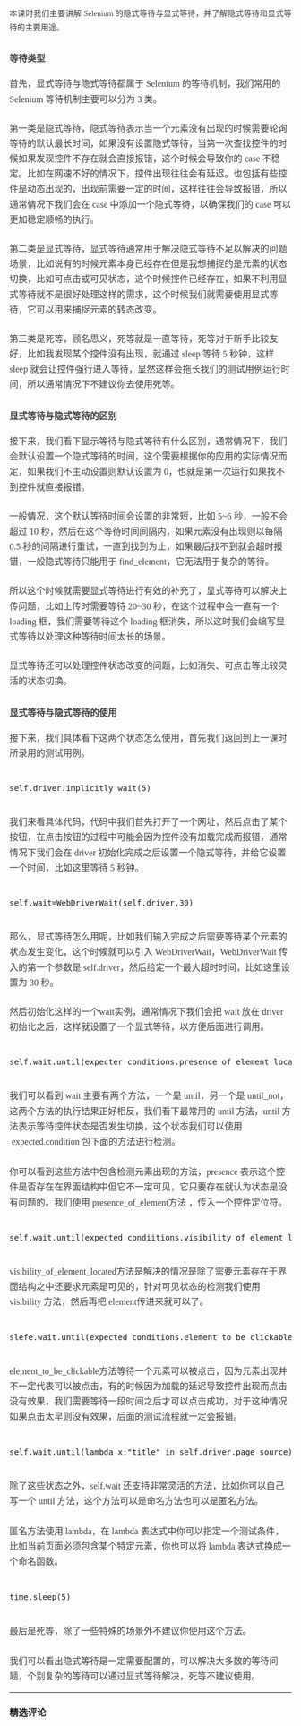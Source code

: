 <p style="text-align: justify; line-height: 1.75em;"><span style="color: rgb(63, 63, 63); font-family: 微软雅黑, &quot;Microsoft YaHei&quot;;">本课时我们主要讲解 Selenium 的隐式等待与显式等待，并了解隐式等待和显式等待的主要用途。</span><br></p>
<h2><p><span style="font-family: 微软雅黑, &quot;Microsoft YaHei&quot;; font-size: 16px; color: rgb(63, 63, 63);">等待类型</span></p></h2>
<p style="line-height: 1.7;margin-bottom: 0pt;margin-top: 0pt;font-size: 11pt;color: #494949;"><span style="font-family: 微软雅黑, &quot;Microsoft YaHei&quot;; font-size: 16px; color: rgb(63, 63, 63);">首先，显式等待与隐式等待都属于 Selenium 的等待机制，我们常用的 Selenium 等待机制主要可以分为 3 类。</span></p>
<p style="line-height: 1.7;margin-bottom: 0pt;margin-top: 0pt;font-size: 11pt;color: #494949;"><br></p>
<p style="line-height: 1.7;margin-bottom: 0pt;margin-top: 0pt;font-size: 11pt;color: #494949;"><span style="font-family: 微软雅黑, &quot;Microsoft YaHei&quot;; font-size: 16px; color: rgb(63, 63, 63);">第一类是隐式等待，隐式等待表示当一个元素没有出现的时候需要轮询等待的默认最长时间，如果没有设置隐式等待，当第一次查找控件的时候如果发现控件不存在就会直接报错，这个时候会导致你的 case 不稳定。比如在网速不好的情况下，控件出现往往会有延迟。也包括有些控件是动态出现的，出现前需要一定的时间，这样往往会导致报错，所以通常情况下我们会在 case 中添加一个隐式等待，以确保我们的 case 可以更加稳定顺畅的执行。</span></p>
<p style="line-height: 1.7;margin-bottom: 0pt;margin-top: 0pt;font-size: 11pt;color: #494949;"><br></p>
<p style="line-height: 1.7;margin-bottom: 0pt;margin-top: 0pt;font-size: 11pt;color: #494949;"><span style="font-family: 微软雅黑, &quot;Microsoft YaHei&quot;; font-size: 16px; color: rgb(63, 63, 63);">第二类是显式等待，显式等待通常用于解决隐式等待不足以解决的问题场景，比如说有的时候元素本身已经存在但是我想捕捉的是元素的状态切换，比如可点击或可见状态，这个时候控件已经存在，如果不利用显式等待就不是很好处理这样的需求，这个时候我们就需要使用显式等待，它可以用来捕捉元素的转态改变。</span></p>
<p style="line-height: 1.7;margin-bottom: 0pt;margin-top: 0pt;font-size: 11pt;color: #494949;"><br></p>
<p style="line-height: 1.7;margin-bottom: 0pt;margin-top: 0pt;font-size: 11pt;color: #494949;"><span style="font-family: 微软雅黑, &quot;Microsoft YaHei&quot;; font-size: 16px; color: rgb(63, 63, 63);">第三类是死等，顾名思义，死等就是一直等待，死等对于新手比较友好，比如我发现某个控件没有出现，就通过 sleep 等待 5 秒钟，这样 sleep 就会让控件强行进入等待，显然这样会拖长我们的测试用例运行时间，所以通常情况下不建议你去使用死等。</span></p>
<h2><p><span style="font-family: 微软雅黑, &quot;Microsoft YaHei&quot;; font-size: 16px; color: rgb(63, 63, 63);">显式等待与隐式等待的区别</span></p></h2>
<p style="line-height: 1.7;margin-bottom: 0pt;margin-top: 0pt;font-size: 11pt;color: #494949;"><span style="font-family: 微软雅黑, &quot;Microsoft YaHei&quot;; font-size: 16px; color: rgb(63, 63, 63);">接下来，我们看下显示等待与隐式等待有什么区别，通常情况下，我们会默认设置一个隐式等待的时间，这个需要根据你的应用的实际情况而定，如果我们不主动设置则默认设置为 0，也就是第一次运行如果找不到控件就直接报错。</span></p>
<p style="line-height: 1.7;margin-bottom: 0pt;margin-top: 0pt;font-size: 11pt;color: #494949;"><br></p>
<p style="line-height: 1.7;margin-bottom: 0pt;margin-top: 0pt;font-size: 11pt;color: #494949;"><span style="font-family: 微软雅黑, &quot;Microsoft YaHei&quot;; font-size: 16px; color: rgb(63, 63, 63);">一般情况，这个默认等待时间会设置的非常短，比如 5~6 秒，一般不会超过 10 秒，然后在这个等待时间间隔内，如果元素没有出现则以每隔 0.5 秒的间隔进行重试，一直到找到为止，如果最后找不到就会超时报错，一般隐式等待只能用于 find_element，它无法用于复杂的等待。</span></p>
<p style="line-height: 1.7;margin-bottom: 0pt;margin-top: 0pt;font-size: 11pt;color: #494949;"><br></p>
<p style="line-height: 1.7;margin-bottom: 0pt;margin-top: 0pt;font-size: 11pt;color: #494949;"><span style="font-family: 微软雅黑, &quot;Microsoft YaHei&quot;; font-size: 16px; color: rgb(63, 63, 63);">所以这个时候就需要显式等待进行有效的补充了，显式等待可以解决上传问题，比如上传时需要等待 20~30 秒，在这个过程中会一直有一个 loading 框，我们需要等待这个 loading 框消失，所以这时我们会编写显式等待以处理这种等待时间太长的场景。</span></p>
<p style="line-height: 1.7;margin-bottom: 0pt;margin-top: 0pt;font-size: 11pt;color: #494949;"><br></p>
<p style="line-height: 1.7;margin-bottom: 0pt;margin-top: 0pt;font-size: 11pt;color: #494949;"><span style="font-family: 微软雅黑, &quot;Microsoft YaHei&quot;; font-size: 16px; color: rgb(63, 63, 63);">显式等待还可以处理控件状态改变的问题，比如消失、可点击等比较灵活的状态切换。</span></p>
<h2><p><span style="font-family: 微软雅黑, &quot;Microsoft YaHei&quot;; font-size: 16px; color: rgb(63, 63, 63);">显式等待与隐式等待的使用</span></p></h2>
<p style="line-height: 1.7;margin-bottom: 0pt;margin-top: 0pt;font-size: 11pt;color: #494949;"><span style="font-family: 微软雅黑, &quot;Microsoft YaHei&quot;; font-size: 16px; color: rgb(63, 63, 63);">接下来，我们具体看下这两个状态怎么使用，首先我们返回到上一课时所录用的测试用例。</span></p>
<p style="line-height: 1.7;margin-bottom: 0pt;margin-top: 0pt;font-size: 11pt;color: #494949;"><span style="font-family: 微软雅黑, &quot;Microsoft YaHei&quot;; font-size: 16px; color: rgb(63, 63, 63);"><br></span></p>
<pre>self.driver.implicitly_wait(5)</pre>
<p style="line-height: 1.7;margin-bottom: 0pt;margin-top: 0pt;font-size: 11pt;color: #494949;"><br></p>
<p style="line-height: 1.7;margin-bottom: 0pt;margin-top: 0pt;font-size: 11pt;color: #494949;"><span style="font-family: 微软雅黑, &quot;Microsoft YaHei&quot;; font-size: 16px; color: rgb(63, 63, 63);">我们来看具体代码，代码中我们首先打开了一个网址，然后点击了某个按钮，在点击按钮的过程中可能会因为控件没有加载完成而报错，通常情况下我们会在 driver 初始化完成之后设置一个隐式等待，并给它设置一个时间，比如这里等待 5 秒钟。</span></p>
<p style="line-height: 1.7;margin-bottom: 0pt;margin-top: 0pt;font-size: 11pt;color: #494949;"><span style="font-family: 微软雅黑, &quot;Microsoft YaHei&quot;; font-size: 16px; color: rgb(63, 63, 63);"><br></span></p>
<pre>self.wait=WebDriverWait(self.driver,30)</pre>
<p style="line-height: 1.7;margin-bottom: 0pt;margin-top: 0pt;font-size: 11pt;color: #494949;"><span style="font-family: 微软雅黑, &quot;Microsoft YaHei&quot;; font-size: 16px; color: rgb(63, 63, 63);"></span><br></p>
<p style="line-height: 1.7;margin-bottom: 0pt;margin-top: 0pt;font-size: 11pt;color: #494949;"><span style="font-family: 微软雅黑, &quot;Microsoft YaHei&quot;; font-size: 16px; color: rgb(63, 63, 63);"><span style="color: rgb(63, 63, 63); font-size: 16px; font-family: 微软雅黑, &quot;Microsoft YaHei&quot;;">那么，显式等待怎么用呢</span>，比如我们输入完成之后需要等待某个元素的状态发生变化，这个时候就可以引入 WebDriverWait，WebDriverWait 传入的第一个参数是 self.driver，然后给定一个最大超时时间，比如这里设置为 30 秒。</span></p>
<p style="line-height: 1.7;margin-bottom: 0pt;margin-top: 0pt;font-size: 11pt;color: #494949;"><br></p>
<p style="line-height: 1.7;margin-bottom: 0pt;margin-top: 0pt;font-size: 11pt;color: #494949;"><span style="font-family: 微软雅黑, &quot;Microsoft YaHei&quot;; font-size: 16px; color: rgb(63, 63, 63);">然后初始化这样的一个wait实例，通常情况下我们会把 wait 放在 driver 初始化之后，这样就设置了一个显式等待，以方便后面进行调用。</span></p>
<p style="line-height: 1.7;margin-bottom: 0pt;margin-top: 0pt;font-size: 11pt;color: #494949;"><span style="font-family: 微软雅黑, &quot;Microsoft YaHei&quot;; font-size: 16px; color: rgb(63, 63, 63);"><br></span></p>
<pre>self.wait.until(expecter_conditions.presence_of_element_located(element))</pre>
<p style="line-height: 1.7;margin-bottom: 0pt;margin-top: 0pt;font-size: 11pt;color: #494949;"><span style="font-family: 微软雅黑, &quot;Microsoft YaHei&quot;; font-size: 16px; color: rgb(63, 63, 63);"></span><br></p>
<p style="line-height: 1.7;margin-bottom: 0pt;margin-top: 0pt;font-size: 11pt;color: #494949;"><span style="font-family: 微软雅黑, &quot;Microsoft YaHei&quot;; font-size: 16px; color: rgb(63, 63, 63);">我们可以看到 wait 主要有两个方法，一个是 until，另一个是 until_not，这两个方法的执行结果正好相反，我们看下最常用的 until 方法，until 方法表示等待控件状态是否发生切换，这个状态我们可以使用 &nbsp;expected.condition 包下面的方法进行检测。</span></p>
<p style="line-height: 1.7;margin-bottom: 0pt;margin-top: 0pt;font-size: 11pt;color: #494949;"><span style="font-family: 微软雅黑, &quot;Microsoft YaHei&quot;; font-size: 16px; color: rgb(63, 63, 63);">&nbsp;</span></p>
<p style="line-height: 1.7;margin-bottom: 0pt;margin-top: 0pt;font-size: 11pt;color: #494949;"><span style="font-family: 微软雅黑, &quot;Microsoft YaHei&quot;; font-size: 16px; color: rgb(63, 63, 63);"><span style="color: rgb(63, 63, 63); font-size: 16px; font-family: 微软雅黑, &quot;Microsoft YaHei&quot;;">你可以看到这些方法中包含检测元素出现的方法</span>，presence 表示这个控件是否存在在界面结构中但它不一定可见，它只要存在就认为状态是没有问题的。我们使用 presence_of_element方法 ，传入一个控件定位符。</span></p>
<p style="line-height: 1.7;margin-bottom: 0pt;margin-top: 0pt;font-size: 11pt;color: #494949;"><span style="font-family: 微软雅黑, &quot;Microsoft YaHei&quot;; font-size: 16px; color: rgb(63, 63, 63);"><br></span></p>
<pre>self.wait.until(expected_condiitions.visibility_of_element_located(element))</pre>
<p style="line-height: 1.7;margin-bottom: 0pt;margin-top: 0pt;font-size: 11pt;color: #494949;"><span style="font-family: 微软雅黑, &quot;Microsoft YaHei&quot;; font-size: 16px; color: rgb(63, 63, 63);"><span style="color: rgb(63, 63, 63); font-size: 16px; font-family: 微软雅黑, &quot;Microsoft YaHei&quot;;"></span></span><br></p>
<p style="line-height: 1.7;margin-bottom: 0pt;margin-top: 0pt;font-size: 11pt;color: #494949;"><span style="font-family: 微软雅黑, &quot;Microsoft YaHei&quot;; font-size: 16px; color: rgb(63, 63, 63);"><span style="color: rgb(63, 63, 63); font-size: 16px; font-family: 微软雅黑, &quot;Microsoft YaHei&quot;;">visibility_of_element_located方法是</span>解决的情况是除了需要元素存在于界面结构之中还要求元素是可见的，针对可见状态的检测我们使用 visibility 方法，然后再把 element传进来就可以了。</span></p>
<p style="line-height: 1.7;margin-bottom: 0pt;margin-top: 0pt;font-size: 11pt;color: #494949;"><span style="font-family: 微软雅黑, &quot;Microsoft YaHei&quot;; font-size: 16px; color: rgb(63, 63, 63);"><br></span></p>
<pre>slefe.wait.until(expected_conditions.element_to_be_clickable(element))</pre>
<p style="line-height: 1.7;margin-bottom: 0pt;margin-top: 0pt;font-size: 11pt;color: #494949;"><span style="font-family: 微软雅黑, &quot;Microsoft YaHei&quot;; font-size: 16px; color: rgb(63, 63, 63);"></span><br></p>
<p style="line-height: 1.7;margin-bottom: 0pt;margin-top: 0pt;font-size: 11pt;color: #494949;"><span style="font-family: 微软雅黑, &quot;Microsoft YaHei&quot;; font-size: 16px; color: rgb(63, 63, 63);"><span style="color: rgb(63, 63, 63); font-size: 16px; font-family: 微软雅黑, &quot;Microsoft YaHei&quot;;">element_to_be_clickable方法等待一个元素可以被点击</span>，因为元素出现并不一定代表可以被点击，有的时候因为加载的延迟导致控件出现而点击没有效果，我们需要等待一段时间之后才可以点击成功，对于这种情况如果点击太早则没有效果，后面的测试流程就一定会报错。</span></p>
<p style="line-height: 1.7;margin-bottom: 0pt;margin-top: 0pt;font-size: 11pt;color: #494949;"><span style="font-family: 微软雅黑, &quot;Microsoft YaHei&quot;; font-size: 16px; color: rgb(63, 63, 63);"><br></span></p>
<pre>self.wait.until(lambda&nbsp;x:"title"&nbsp;in&nbsp;self.driver.page_source)</pre>
<p style="line-height: 1.7;margin-bottom: 0pt;margin-top: 0pt;font-size: 11pt;color: #494949;"><span style="font-family: 微软雅黑, &quot;Microsoft YaHei&quot;; font-size: 16px; color: rgb(63, 63, 63);"></span><br></p>
<p style="line-height: 1.7;margin-bottom: 0pt;margin-top: 0pt;font-size: 11pt;color: #494949;"><span style="font-family: 微软雅黑, &quot;Microsoft YaHei&quot;; font-size: 16px; color: rgb(63, 63, 63);"><span style="color: rgb(63, 63, 63); font-size: 16px; font-family: 微软雅黑, &quot;Microsoft YaHei&quot;;">除了这些状态之外，self.wait 还支持非常灵活的方法，</span>比如你可以自己写一个 until 方法，这个方法可以是命名方法也可以是匿名方法。</span></p>
<p style="line-height: 1.7;margin-bottom: 0pt;margin-top: 0pt;font-size: 11pt;color: #494949;"><span style="font-family: 微软雅黑, &quot;Microsoft YaHei&quot;; font-size: 16px; color: rgb(63, 63, 63);">&nbsp;</span></p>
<p style="line-height: 1.7;margin-bottom: 0pt;margin-top: 0pt;font-size: 11pt;color: #494949;"><span style="color: rgb(63, 63, 63); font-family: 微软雅黑, &quot;Microsoft YaHei&quot;; font-size: 16px;">匿名方法使用 lambda，在 lambda 表达式中你可以指定一个测试条件，比如当前页面必须包含某个特定元素，你也可以将 lambda 表达式换成一个命名函数。</span><br></p>
<p style="line-height: 1.7;margin-bottom: 0pt;margin-top: 0pt;font-size: 11pt;color: #494949;"><span style="color: rgb(63, 63, 63); font-family: 微软雅黑, &quot;Microsoft YaHei&quot;; font-size: 16px;"><br></span></p>
<pre>time.sleep(5)</pre>
<p style="line-height: 1.7;margin-bottom: 0pt;margin-top: 0pt;font-size: 11pt;color: #494949;"><br></p>
<p style="line-height: 1.7;margin-bottom: 0pt;margin-top: 0pt;font-size: 11pt;color: #494949;"><span style="font-family: 微软雅黑, &quot;Microsoft YaHei&quot;; font-size: 16px; color: rgb(63, 63, 63);">最后是死等，除了一些特殊的场景外不建议你使用这个方法。</span></p>
<p style="line-height: 1.7;margin-bottom: 0pt;margin-top: 0pt;font-size: 11pt;color: #494949;"><span style="font-family: 微软雅黑, &quot;Microsoft YaHei&quot;; font-size: 16px; color: rgb(63, 63, 63);"><br></span></p>
<p style="line-height: 1.7;margin-bottom: 0pt;margin-top: 0pt;font-size: 11pt;color: #494949;"><span style="font-family: 微软雅黑, &quot;Microsoft YaHei&quot;; font-size: 16px; color: rgb(63, 63, 63);">我们可以看出隐式等待是一定需要配置的，可以解决大多数的等待问题，个别复杂的等待可以通过显式等待解决，死等不建议使用。</span></p>

---

### 精选评论


